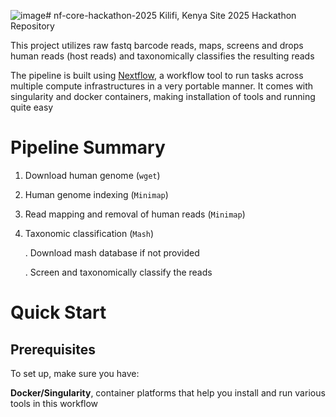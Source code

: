 ![image](https://github.com/user-attachments/assets/f64cc2f3-6614-47d0-abac-e7a9f9b0e428)# nf-core-hackathon-2025
Kilifi, Kenya Site 2025 Hackathon Repository

This project utilizes raw fastq barcode reads, maps, screens and drops human reads (host reads) and taxonomically classifies the resulting reads

The pipeline is built using [Nextflow](https://github.com/nextflow-io/nextflow), a workflow tool to run tasks across multiple compute infrastructures in a very portable manner. It comes with singularity and docker containers, making installation of tools and running quite easy

# Pipeline Summary
1. Download human genome (```wget```)
2. Human genome indexing (```Minimap```)
3. Read mapping and removal of human reads (```Minimap```)
4. Taxonomic classification (```Mash```)
   
   . Download mash database if not provided
   
   . Screen and taxonomically classify the reads

# Quick Start

## Prerequisites 

To set up, make sure you have: 

**Docker/Singularity**, container platforms that help you install and run various tools in this workflow
